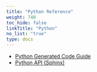 ```yaml
---
title: "Python Reference"
weight: 740
toc_hide: false
linkTitle: "Python"
no_list: "true"
type: docs
---
```



*   [Python Generated Code Guide](/docs/reference/python/python-generated)
*   [Python API (Sphinx)](https://googleapis.dev/python/protobuf/latest/)
